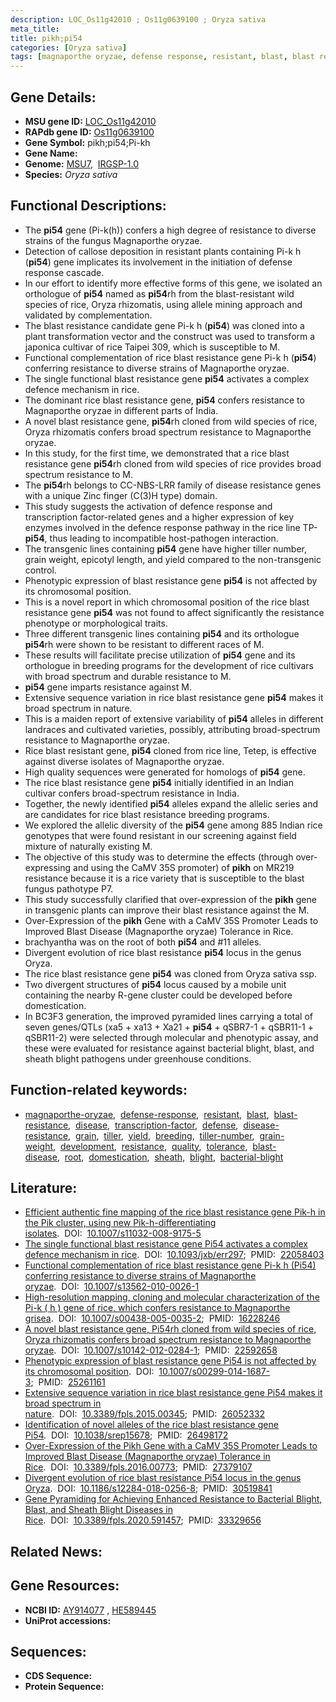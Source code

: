 ```yaml
---
description: LOC_Os11g42010 ; Os11g0639100 ; Oryza sativa
meta_title:
title: pikh;pi54
categories: [Oryza sativa]
tags: [magnaporthe oryzae, defense response, resistant, blast, blast resistance, disease, transcription factor, defense, disease resistance, grain, tiller, yield, breeding, tiller number, grain weight, development, resistance, quality, tolerance, blast disease, root, domestication, sheath, blight, bacterial blight]
---
```


## Gene Details:
- **MSU gene ID:** [LOC_Os11g42010](http://rice.uga.edu/cgi-bin/ORF_infopage.cgi?orf=LOC_Os11g42010)  
- **RAPdb gene ID:** [Os11g0639100](https://rapdb.dna.affrc.go.jp/locus/?name=Os11g0639100)  
- **Gene Symbol:** pikh;pi54;Pi-kh
- **Gene Name:**
- **Genome:**  [MSU7](http://rice.uga.edu/),&nbsp;&nbsp;[IRGSP-1.0](https://rapdb.dna.affrc.go.jp/download/irgsp1.html)
- **Species:** *Oryza sativa*

## Functional Descriptions:
   - The **pi54** gene (Pi-k(h)) confers a high degree of resistance to diverse strains of the fungus Magnaporthe oryzae.
   - Detection of callose deposition in resistant plants containing Pi-k h (**pi54**) gene implicates its involvement in the initiation of defense response cascade.
   - In our effort to identify more effective forms of this gene, we isolated an orthologue of **pi54** named as **pi54**rh from the blast-resistant wild species of rice, Oryza rhizomatis, using allele mining approach and validated by complementation.
   - The blast resistance candidate gene Pi-k h (**pi54**) was cloned into a plant transformation vector and the construct was used to transform a japonica cultivar of rice Taipei 309, which is susceptible to M.
   - Functional complementation of rice blast resistance gene Pi-k h (**pi54**) conferring resistance to diverse strains of Magnaporthe oryzae.
   - The single functional blast resistance gene **pi54** activates a complex defence mechanism in rice.
   - The dominant rice blast resistance gene, **pi54** confers resistance to Magnaporthe oryzae in different parts of India.
   - A novel blast resistance gene, **pi54**rh cloned from wild species of rice, Oryza rhizomatis confers broad spectrum resistance to Magnaporthe oryzae.
   - In this study, for the first time, we demonstrated that a rice blast resistance gene **pi54**rh cloned from wild species of rice provides broad spectrum resistance to M.
   - The **pi54**rh belongs to CC-NBS-LRR family of disease resistance genes with a unique Zinc finger (C(3)H type) domain.
   - This study suggests the activation of defence response and transcription factor-related genes and a higher expression of key enzymes involved in the defence response pathway in the rice line TP-**pi54**, thus leading to incompatible host-pathogen interaction.
   - The transgenic lines containing **pi54** gene have higher tiller number, grain weight, epicotyl length, and yield compared to the non-transgenic control.
   - Phenotypic expression of blast resistance gene **pi54** is not affected by its chromosomal position.
   - This is a novel report in which chromosomal position of the rice blast resistance gene **pi54** was not found to affect significantly the resistance phenotype or morphological traits.
   - Three different transgenic lines containing **pi54** and its orthologue **pi54**rh were shown to be resistant to different races of M.
   - These results will facilitate precise utilization of **pi54** gene and its orthologue in breeding programs for the development of rice cultivars with broad spectrum and durable resistance to M.
   - **pi54** gene imparts resistance against M.
   - Extensive sequence variation in rice blast resistance gene **pi54** makes it broad spectrum in nature.
   - This is a maiden report of extensive variability of **pi54** alleles in different landraces and cultivated varieties, possibly, attributing broad-spectrum resistance to Magnaporthe oryzae.
   - Rice blast resistant gene, **pi54** cloned from rice line, Tetep, is effective against diverse isolates of Magnaporthe oryzae.
   - High quality sequences were generated for homologs of **pi54** gene.
   - The rice blast resistance gene **pi54** initially identified in an Indian cultivar confers broad-spectrum resistance in India.
   - Together, the newly identified **pi54** alleles expand the allelic series and are candidates for rice blast resistance breeding programs.
   - We explored the allelic diversity of the **pi54** gene among 885 Indian rice genotypes that were found resistant in our screening against field mixture of naturally existing M.
   - The objective of this study was to determine the effects (through over-expressing and using the CaMV 35S promoter) of **pikh** on MR219 resistance because it is a rice variety that is susceptible to the blast fungus pathotype P7.
   - This study successfully clarified that over-expression of the **pikh** gene in transgenic plants can improve their blast resistance against the M.
   - Over-Expression of the **pikh** Gene with a CaMV 35S Promoter Leads to Improved Blast Disease (Magnaporthe oryzae) Tolerance in Rice.
   - brachyantha was on the root of both **pi54** and #11 alleles.
   - Divergent evolution of rice blast resistance **pi54** locus in the genus Oryza.
   - The rice blast resistance gene **pi54** was cloned from Oryza sativa ssp.
   - Two divergent structures of **pi54** locus caused by a mobile unit containing the nearby R-gene cluster could be developed before domestication.
   - In BC3F3 generation, the improved pyramided lines carrying a total of seven genes/QTLs (xa5 + xa13 + Xa21 + **pi54** + qSBR7-1 + qSBR11-1 + qSBR11-2) were selected through molecular and phenotypic assay, and these were evaluated for resistance against bacterial blight, blast, and sheath blight pathogens under greenhouse conditions.

## Function-related keywords:
   - [magnaporthe-oryzae](/tags/magnaporthe-oryzae/),&nbsp;&nbsp;[defense-response](/tags/defense-response/),&nbsp;&nbsp;[resistant](/tags/resistant/),&nbsp;&nbsp;[blast](/tags/blast/),&nbsp;&nbsp;[blast-resistance](/tags/blast-resistance/),&nbsp;&nbsp;[disease](/tags/disease/),&nbsp;&nbsp;[transcription-factor](/tags/transcription-factor/),&nbsp;&nbsp;[defense](/tags/defense/),&nbsp;&nbsp;[disease-resistance](/tags/disease-resistance/),&nbsp;&nbsp;[grain](/tags/grain/),&nbsp;&nbsp;[tiller](/tags/tiller/),&nbsp;&nbsp;[yield](/tags/yield/),&nbsp;&nbsp;[breeding](/tags/breeding/),&nbsp;&nbsp;[tiller-number](/tags/tiller-number/),&nbsp;&nbsp;[grain-weight](/tags/grain-weight/),&nbsp;&nbsp;[development](/tags/development/),&nbsp;&nbsp;[resistance](/tags/resistance/),&nbsp;&nbsp;[quality](/tags/quality/),&nbsp;&nbsp;[tolerance](/tags/tolerance/),&nbsp;&nbsp;[blast-disease](/tags/blast-disease/),&nbsp;&nbsp;[root](/tags/root/),&nbsp;&nbsp;[domestication](/tags/domestication/),&nbsp;&nbsp;[sheath](/tags/sheath/),&nbsp;&nbsp;[blight](/tags/blight/),&nbsp;&nbsp;[bacterial-blight](/tags/bacterial-blight/)

## Literature:
   - [Efficient authentic fine mapping of the rice blast resistance gene Pik-h in the Pik cluster, using new Pik-h-differentiating isolates](https://www.doi.org/10.1007/s11032-008-9175-5).&nbsp;&nbsp;DOI:&nbsp;&nbsp;[10.1007/s11032-008-9175-5](https://www.doi.org/10.1007/s11032-008-9175-5)
   - [The single functional blast resistance gene Pi54 activates a complex defence mechanism in rice](https://www.doi.org/10.1093/jxb/err297).&nbsp;&nbsp;DOI:&nbsp;&nbsp;[10.1093/jxb/err297](https://www.doi.org/10.1093/jxb/err297);&nbsp;&nbsp;PMID:&nbsp;&nbsp;[22058403](https://pubmed.ncbi.nlm.nih.gov/22058403/)
   - [Functional complementation of rice blast resistance gene Pi-k h (Pi54) conferring resistance to diverse strains of Magnaporthe oryzae](https://www.doi.org/10.1007/s13562-010-0026-1).&nbsp;&nbsp;DOI:&nbsp;&nbsp;[10.1007/s13562-010-0026-1](https://www.doi.org/10.1007/s13562-010-0026-1)
   - [High-resolution mapping, cloning and molecular characterization of the Pi-k ( h ) gene of rice, which confers resistance to Magnaporthe grisea](https://www.doi.org/10.1007/s00438-005-0035-2).&nbsp;&nbsp;DOI:&nbsp;&nbsp;[10.1007/s00438-005-0035-2](https://www.doi.org/10.1007/s00438-005-0035-2);&nbsp;&nbsp;PMID:&nbsp;&nbsp;[16228246](https://pubmed.ncbi.nlm.nih.gov/16228246/)
   - [A novel blast resistance gene, Pi54rh cloned from wild species of rice, Oryza rhizomatis confers broad spectrum resistance to Magnaporthe oryzae](https://www.doi.org/10.1007/s10142-012-0284-1).&nbsp;&nbsp;DOI:&nbsp;&nbsp;[10.1007/s10142-012-0284-1](https://www.doi.org/10.1007/s10142-012-0284-1);&nbsp;&nbsp;PMID:&nbsp;&nbsp;[22592658](https://pubmed.ncbi.nlm.nih.gov/22592658/)
   - [Phenotypic expression of blast resistance gene Pi54 is not affected by its chromosomal position](https://www.doi.org/10.1007/s00299-014-1687-3).&nbsp;&nbsp;DOI:&nbsp;&nbsp;[10.1007/s00299-014-1687-3](https://www.doi.org/10.1007/s00299-014-1687-3);&nbsp;&nbsp;PMID:&nbsp;&nbsp;[25261161](https://pubmed.ncbi.nlm.nih.gov/25261161/)
   - [Extensive sequence variation in rice blast resistance gene Pi54 makes it broad spectrum in nature](https://www.doi.org/10.3389/fpls.2015.00345).&nbsp;&nbsp;DOI:&nbsp;&nbsp;[10.3389/fpls.2015.00345](https://www.doi.org/10.3389/fpls.2015.00345);&nbsp;&nbsp;PMID:&nbsp;&nbsp;[26052332](https://pubmed.ncbi.nlm.nih.gov/26052332/)
   - [Identification of novel alleles of the rice blast resistance gene Pi54](https://www.doi.org/10.1038/srep15678).&nbsp;&nbsp;DOI:&nbsp;&nbsp;[10.1038/srep15678](https://www.doi.org/10.1038/srep15678);&nbsp;&nbsp;PMID:&nbsp;&nbsp;[26498172](https://pubmed.ncbi.nlm.nih.gov/26498172/)
   - [Over-Expression of the Pikh Gene with a CaMV 35S Promoter Leads to Improved Blast Disease (Magnaporthe oryzae) Tolerance in Rice](https://www.doi.org/10.3389/fpls.2016.00773).&nbsp;&nbsp;DOI:&nbsp;&nbsp;[10.3389/fpls.2016.00773](https://www.doi.org/10.3389/fpls.2016.00773);&nbsp;&nbsp;PMID:&nbsp;&nbsp;[27379107](https://pubmed.ncbi.nlm.nih.gov/27379107/)
   - [Divergent evolution of rice blast resistance Pi54 locus in the genus Oryza](https://www.doi.org/10.1186/s12284-018-0256-8).&nbsp;&nbsp;DOI:&nbsp;&nbsp;[10.1186/s12284-018-0256-8](https://www.doi.org/10.1186/s12284-018-0256-8);&nbsp;&nbsp;PMID:&nbsp;&nbsp;[30519841](https://pubmed.ncbi.nlm.nih.gov/30519841/)
   - [Gene Pyramiding for Achieving Enhanced Resistance to Bacterial Blight, Blast, and Sheath Blight Diseases in Rice](https://www.doi.org/10.3389/fpls.2020.591457).&nbsp;&nbsp;DOI:&nbsp;&nbsp;[10.3389/fpls.2020.591457](https://www.doi.org/10.3389/fpls.2020.591457);&nbsp;&nbsp;PMID:&nbsp;&nbsp;[33329656](https://pubmed.ncbi.nlm.nih.gov/33329656/)

## Related News:

## Gene Resources:
- **NCBI ID:**  [AY914077](http://www.ncbi.nlm.nih.gov/nuccore/AY914077)&nbsp;,&nbsp;[HE589445](http://www.ncbi.nlm.nih.gov/nuccore/HE589445)
- **UniProt accessions:** [](https://www.uniprot.org/uniprotkb//entry)

## Sequences:
- **CDS Sequence:**
- **Protein Sequence:**
